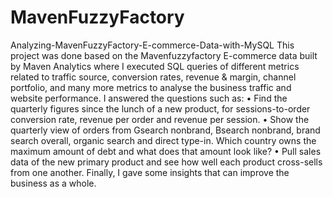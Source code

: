 # MavenFuzzyFactory
Analyzing-MavenFuzzyFactory-E-commerce-Data-with-MySQL
This project was done based on the Mavenfuzzyfactory E-commerce data built by Maven Analytics where I executed SQL queries of different metrics related to traffic source, conversion rates, revenue & margin, channel portfolio, and many more metrics to analyse the business traffic and website performance.
I answered the questions such as: • Find the quarterly figures since the lunch of a new product, for sessions-to-order conversion rate, revenue per order and revenue per session. • Show the quarterly view of orders from Gsearch nonbrand, Bsearch nonbrand, brand search overall, organic search and direct type-in. 
Which country owns the maximum amount of debt and what does that amount look like? • Pull sales data of the new primary product and see how well each product cross-sells from one another.
Finally, I gave some insights that can improve the business as a whole.



